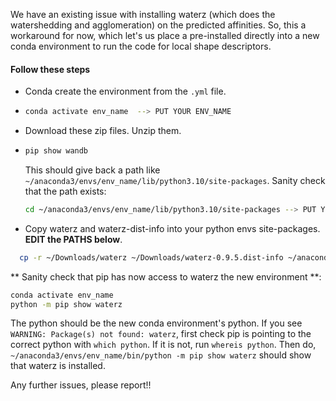 We have an existing issue with installing waterz (which does the watershedding and agglomeration) on the predicted affinities.
So, this a workaround for now, which let's us place a pre-installed directly into a new conda environment to run the code for local shape descriptors.


#### Follow these steps
- Conda create the environment from the `.yml` file.
- ```bash 
  conda activate env_name  --> PUT YOUR ENV_NAME
  ```
- Download these zip files. Unzip them.
- ```bash 
  pip show wandb
  ``` 
  This should give back a path like ` ~/anaconda3/envs/env_name/lib/python3.10/site-packages`.
  Sanity check that the path exists: 
  ```bash
  cd ~/anaconda3/envs/env_name/lib/python3.10/site-packages --> PUT YOUR PATH
  ```
- Copy  waterz and waterz-dist-info into your python envs site-packages. <br>
 **EDIT the PATHS below**.
```bash
  cp -r ~/Downloads/waterz ~/Downloads/waterz-0.9.5.dist-info ~/anaconda3/envs/env_name/lib/python3.10/site-packages
```

**  Sanity check that pip has now access to waterz the new environment **:
```bash
conda activate env_name
python -m pip show waterz
```

The python should be the new conda environment's python. If you see `WARNING: Package(s) not found: waterz`, first check pip is pointing to the
correct python with `which python`. If it is not, run `whereis python`.
Then do, `~/anaconda3/envs/env_name/bin/python -m pip show waterz` should show that waterz is installed.

Any further issues, please report!!


